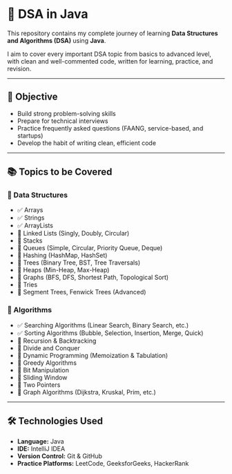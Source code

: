 # 📘 DSA in Java

This repository contains my complete journey of learning **Data Structures and Algorithms (DSA)** using **Java**.

I aim to cover every important DSA topic from basics to advanced level, with clean and well-commented code, written for learning, practice, and revision.

---

## 🎯 Objective

- Build strong problem-solving skills
- Prepare for technical interviews
- Practice frequently asked questions (FAANG, service-based, and startups)
- Develop the habit of writing clean, efficient code

---

## 📚 Topics to be Covered

### 📌 Data Structures

- ✅ Arrays
- ✅ Strings
- ✅ ArrayLists
- 🔲 Linked Lists (Singly, Doubly, Circular)
- 🔲 Stacks
- 🔲 Queues (Simple, Circular, Priority Queue, Deque)
- 🔲 Hashing (HashMap, HashSet)
- 🔲 Trees (Binary Tree, BST, Tree Traversals)
- 🔲 Heaps (Min-Heap, Max-Heap)
- 🔲 Graphs (BFS, DFS, Shortest Path, Topological Sort)
- 🔲 Tries
- 🔲 Segment Trees, Fenwick Trees (Advanced)

### 📌 Algorithms

- ✅ Searching Algorithms (Linear Search, Binary Search, etc.)
- ✅ Sorting Algorithms (Bubble, Selection, Insertion, Merge, Quick)
- 🔲 Recursion & Backtracking
- 🔲 Divide and Conquer
- 🔲 Dynamic Programming (Memoization & Tabulation)
- 🔲 Greedy Algorithms
- 🔲 Bit Manipulation
- 🔲 Sliding Window
- 🔲 Two Pointers
- 🔲 Graph Algorithms (Dijkstra, Kruskal, Prim, etc.)

---

## 🛠️ Technologies Used

- **Language:** Java  
- **IDE:** IntelliJ IDEA  
- **Version Control:** Git & GitHub  
- **Practice Platforms:** LeetCode, GeeksforGeeks, HackerRank
